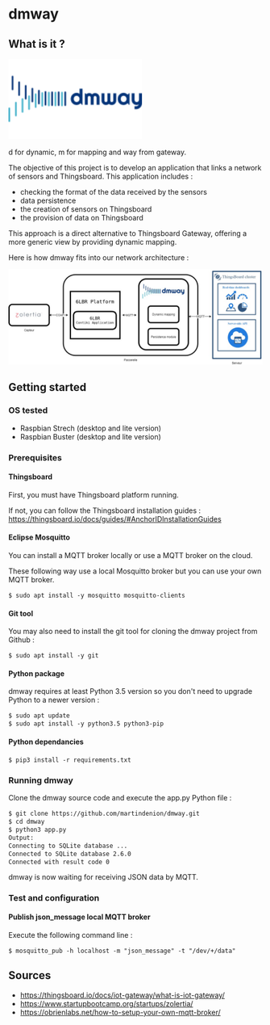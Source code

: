 # dmway

## What is it ?

<img src="./img/dmway2.png?raw=true" width="265" height="159">

d for dynamic, m for mapping and way from gateway.

The objective of this project is to develop an application that links a network of sensors and Thingsboard.
This application includes :
- checking the format of the data received by the sensors
- data persistence
- the creation of sensors on Thingsboard
- the provision of data on Thingsboard

This approach is a direct alternative to Thingsboard Gateway, offering a more generic view by providing dynamic mapping.

Here is how dmway fits into our network architecture :

<img src="./img/Zolertia-DMWAY-Thingsboard.jpg?raw=true">

## Getting started

### OS tested

* Raspbian Strech (desktop and lite version)
* Raspbian Buster (desktop and lite version)

### Prerequisites

#### Thingsboard

First, you must have Thingsboard platform running.

If not, you can follow the Thingsboard installation guides : https://thingsboard.io/docs/guides/#AnchorIDInstallationGuides

#### Eclipse Mosquitto

You can install a MQTT broker locally or use a MQTT broker on the cloud.

These following way use a local Mosquitto broker but you can use your own MQTT broker.

```
$ sudo apt install -y mosquitto mosquitto-clients
```

#### Git tool

You may also need to install the git tool for cloning the dmway project from Github :

```
$ sudo apt install -y git
```

#### Python package

dmway requires at least Python 3.5 version so you don't need to upgrade Python to a newer version : 

```
$ sudo apt update
$ sudo apt install -y python3.5 python3-pip
```

#### Python dependancies

```
$ pip3 install -r requirements.txt
```

### Running dmway

Clone the dmway source code and execute the app.py Python file :
```
$ git clone https://github.com/martindenion/dmway.git
$ cd dmway
$ python3 app.py
Output: 
Connecting to SQLite database ...
Connected to SQLite database 2.6.0
Connected with result code 0
```

dmway is now waiting for receiving JSON data by MQTT.

### Test and configuration



#### Publish json_message local MQTT broker

Execute the following command line :
```
$ mosquitto_pub -h localhost -m "json_message" -t "/dev/+/data"
```

## Sources

* https://thingsboard.io/docs/iot-gateway/what-is-iot-gateway/
* https://www.startupbootcamp.org/startups/zolertia/
* https://obrienlabs.net/how-to-setup-your-own-mqtt-broker/
